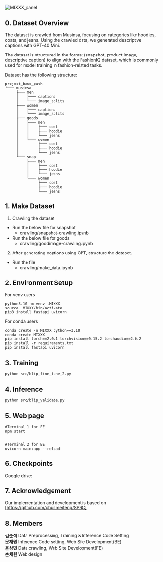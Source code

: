 ![MIXXX_panel](./assets/mixxx.png)

## 0. Dataset Overview
The dataset is crawled from Musinsa, focusing on categories like hoodies, coats, and jeans. Using the crawled data, we generated descriptive captions with GPT-40 Mini.

The dataset is structured in the format (snapshot, product image, descriptive caption) to align with the FashionIQ dataset, which is commonly used for model training in fashion-related tasks.

Dataset has the following structure:

```
project_base_path
└─── musinsa
     ├─── men
     │    ├─── captions
     │    └─── image_splits
     ├─── women
     │    ├─── captions
     │    └─── image_splits
     ├─── goods
     │    ├─── men
     │    │    ├─── coat
     │    │    ├─── hoodie
     │    │    └─── jeans
     │    └─── women
     │         ├─── coat
     │         ├─── hoodie
     │         └─── jeans
     └─── snap
          ├─── men
          │    ├─── coat
          │    ├─── hoodie
          │    └─── jeans
          └─── women
               ├─── coat
               ├─── hoodie
               └─── jeans

```


## 1. Make Dataset
1. Crawling the dataset<br>

- Run the below file for snapshot
  - crawling/snapshot-crawling.ipynb
- Run the below file for goods
  - crawling/goodimage-crawling.ipynb<br>

2. After generating captions using GPT, structure the dataset.
- Run the file
  - crawling/make_data.ipynb




## 2. Environment Setup
For venv users
```
python3.10 -m venv .MIXXX
source .MIXXX/bin/activate
pip3 install fastapi uvicorn
```

For conda users
```
conda create -n MIXXX python==3.10
conda create MIXXX
pip install torch==2.0.1 torchvision==0.15.2 torchaudio==2.0.2
pip install -r requirements.txt
pip install fastapi uvicorn 
```


## 3. Training
```
python src/blip_fine_tune_2.py
```




## 4. Inference 
```sh
python src/blip_validate.py
```



## 5. Web page 
```
#Terminal 1 for FE
npm start

  
#Terminal 2 for BE
uvicorn main:app --reload 
```

## 6. Checkpoints
Google drive:



## 7. Acknowledgement
Our implementation and development is based on [https://github.com/chunmeifeng/SPRC]


## 8. Members
**김준석** Data Preprocessing, Training & Inference Code Setting<br>
**문재원** Inference Code setting, Web Site Development(BE)<br>
**윤상민** Data crawling, Web Site Development(FE)<br>
**손채원** Web design<br>










